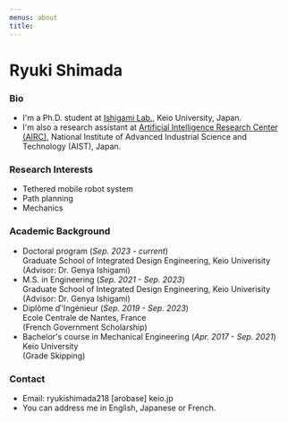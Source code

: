 ```yaml
---
menus: about
title:
---
```


# Ryuki Shimada

### Bio
- I'm a Ph.D. student at [Ishigami Lab.](http://www.srg.mech.keio.ac.jp/en/), Keio University, Japan.
- I'm also a research assistant at [Artificial Intelligence Research Center (AIRC)](https://www.airc.aist.go.jp/en/cosine/), National Institute of Advanced Industrial Science and Technology (AIST), Japan.

### Research Interests
- Tethered mobile robot system
- Path planning
- Mechanics

### Academic Background
- Doctoral program (*Sep. 2023 - current*)  
  Graduate School of Integrated Design Engineering, Keio Univerisity  
  (Advisor: Dr. Genya Ishigami)
- M.S. in Engineering (*Sep. 2021 - Sep. 2023*)  
  Graduate School of Integrated Design Engineering, Keio Univerisity  
  (Advisor: Dr. Genya Ishigami)
- Diplôme ď'Ingénieur (*Sep. 2019 - Sep. 2023*)  
  Ecole Centrale de Nantes, France  
  (French Government Scholarship)
- Bachelor's course in Mechanical Engineering (*Apr. 2017 - Sep. 2021*)  
  Keio University  
  (Grade Skipping)

### Contact
- Email: ryukishimada218 [arobase] keio.jp
- You can address me in English, Japanese or French.
